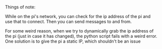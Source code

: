 Things of note:

While on the pi's network, you can check for the ip address of the pi and use that to connect.
Then you can send messages to and from.

For some weird reason, when we try to dynamically grab the ip address of the pi (just in case it has changed), the python script fails with a weird error.
	One solution is to give the pi a static IP, which shouldn't be an issue

